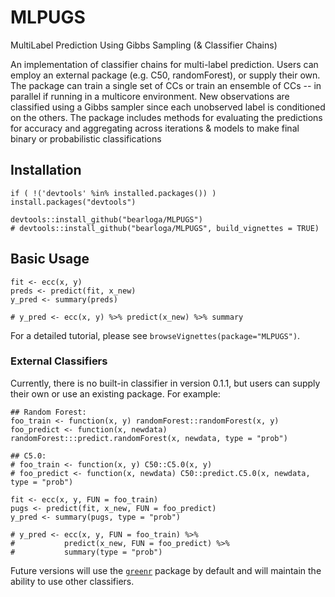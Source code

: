 # MLPUGS
MultiLabel Prediction Using Gibbs Sampling (& Classifier Chains)

An implementation of classifier chains for multi-label prediction. Users can employ an external package (e.g. C50, randomForest), or supply their own. The package can train a single set of CCs or train an ensemble of CCs -- in parallel if running in a multicore environment. New observations are classified using a Gibbs sampler since each unobserved label is conditioned on the others. The package includes methods for evaluating the predictions for accuracy and aggregating across iterations & models to make final binary or probabilistic classifications

## Installation

```
if ( !('devtools' %in% installed.packages()) ) install.packages("devtools")

devtools::install_github("bearloga/MLPUGS")
# devtools::install_github("bearloga/MLPUGS", build_vignettes = TRUE)
```

## Basic Usage

```
fit <- ecc(x, y)
preds <- predict(fit, x_new)
y_pred <- summary(preds)

# y_pred <- ecc(x, y) %>% predict(x_new) %>% summary
```

For a detailed tutorial, please see `browseVignettes(package="MLPUGS")`.

### External Classifiers

Currently, there is no built-in classifier in version 0.1.1, but users can supply their own or use an existing package. For example:

```
## Random Forest:
foo_train <- function(x, y) randomForest::randomForest(x, y)
foo_predict <- function(x, newdata) randomForest:::predict.randomForest(x, newdata, type = "prob")

## C5.0:
# foo_train <- function(x, y) C50::C5.0(x, y)
# foo_predict <- function(x, newdata) C50::predict.C5.0(x, newdata, type = "prob")

fit <- ecc(x, y, FUN = foo_train)
pugs <- predict(fit, x_new, FUN = foo_predict)
y_pred <- summary(pugs, type = "prob")

# y_pred <- ecc(x, y, FUN = foo_train) %>%
#           predict(x_new, FUN = foo_predict) %>%
#           summary(type = "prob")
```

Future versions will use the [`greenr`](https://github.com/bearloga/greenr) package by default and will maintain the ability to use other classifiers.
